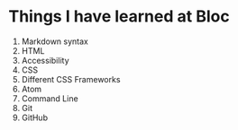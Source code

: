 # Things I have learned at Bloc

1. Markdown syntax
1. HTML
1. Accessibility
1. CSS
1. Different CSS Frameworks
1. Atom
1. Command Line
1. Git
1. GitHub